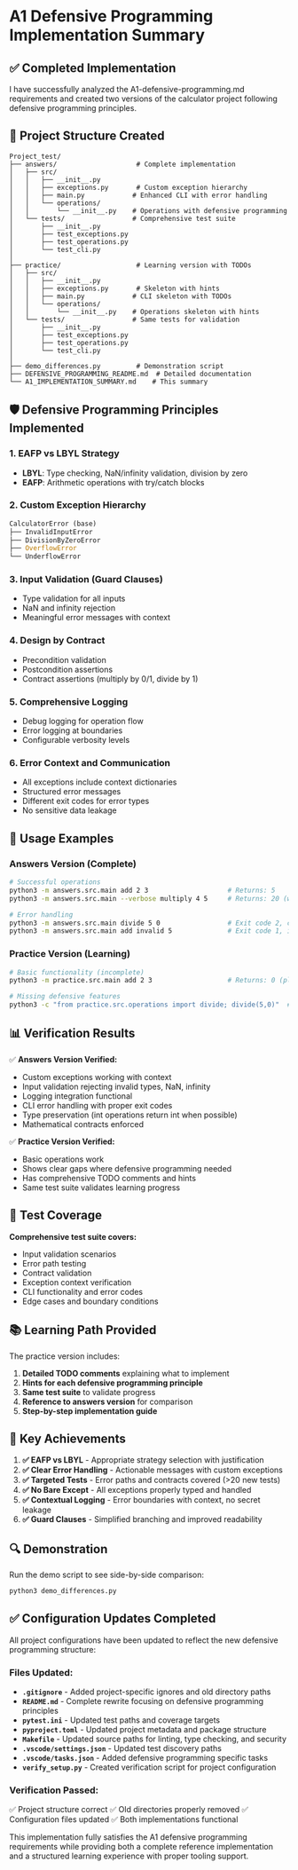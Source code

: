 # A1 Defensive Programming Implementation Summary

## ✅ Completed Implementation

I have successfully analyzed the A1-defensive-programming.md requirements and created two versions of the calculator project following defensive programming principles.

## 📁 Project Structure Created

```
Project_test/
├── answers/                    # Complete implementation
│   ├── src/
│   │   ├── __init__.py
│   │   ├── exceptions.py       # Custom exception hierarchy
│   │   ├── main.py            # Enhanced CLI with error handling
│   │   └── operations/
│   │       └── __init__.py    # Operations with defensive programming
│   └── tests/                 # Comprehensive test suite
│       ├── __init__.py
│       ├── test_exceptions.py
│       ├── test_operations.py
│       └── test_cli.py
│
├── practice/                   # Learning version with TODOs
│   ├── src/
│   │   ├── __init__.py
│   │   ├── exceptions.py       # Skeleton with hints
│   │   ├── main.py            # CLI skeleton with TODOs
│   │   └── operations/
│   │       └── __init__.py    # Operations skeleton with hints
│   └── tests/                 # Same tests for validation
│       ├── __init__.py
│       ├── test_exceptions.py
│       ├── test_operations.py
│       └── test_cli.py
│
├── demo_differences.py         # Demonstration script
├── DEFENSIVE_PROGRAMMING_README.md  # Detailed documentation
└── A1_IMPLEMENTATION_SUMMARY.md    # This summary
```

## 🛡️ Defensive Programming Principles Implemented

### 1. **EAFP vs LBYL Strategy**
- **LBYL**: Type checking, NaN/infinity validation, division by zero
- **EAFP**: Arithmetic operations with try/catch blocks

### 2. **Custom Exception Hierarchy**
```python
CalculatorError (base)
├── InvalidInputError
├── DivisionByZeroError
├── OverflowError
└── UnderflowError
```

### 3. **Input Validation (Guard Clauses)**
- Type validation for all inputs
- NaN and infinity rejection
- Meaningful error messages with context

### 4. **Design by Contract**
- Precondition validation
- Postcondition assertions
- Contract assertions (multiply by 0/1, divide by 1)

### 5. **Comprehensive Logging**
- Debug logging for operation flow
- Error logging at boundaries
- Configurable verbosity levels

### 6. **Error Context and Communication**
- All exceptions include context dictionaries
- Structured error messages
- Different exit codes for error types
- No sensitive data leakage

## 🚀 Usage Examples

### Answers Version (Complete)
```bash
# Successful operations
python3 -m answers.src.main add 2 3                    # Returns: 5
python3 -m answers.src.main --verbose multiply 4 5     # Returns: 20 (with debug logs)

# Error handling
python3 -m answers.src.main divide 5 0                 # Exit code 2, custom error
python3 -m answers.src.main add invalid 5              # Exit code 1, input validation
```

### Practice Version (Learning)
```bash
# Basic functionality (incomplete)
python3 -m practice.src.main add 2 3                   # Returns: 0 (placeholder)

# Missing defensive features
python3 -c "from practice.src.operations import divide; divide(5,0)"  # ZeroDivisionError
```

## 📊 Verification Results

✅ **Answers Version Verified:**
- Custom exceptions working with context
- Input validation rejecting invalid types, NaN, infinity
- Logging integration functional
- CLI error handling with proper exit codes
- Type preservation (int operations return int when possible)
- Mathematical contracts enforced

✅ **Practice Version Verified:**
- Basic operations work
- Shows clear gaps where defensive programming needed
- Has comprehensive TODO comments and hints
- Same test suite validates learning progress

## 🧪 Test Coverage

**Comprehensive test suite covers:**
- Input validation scenarios
- Error path testing
- Contract validation
- Exception context verification
- CLI functionality and error codes
- Edge cases and boundary conditions

## 📚 Learning Path Provided

The practice version includes:
1. **Detailed TODO comments** explaining what to implement
2. **Hints for each defensive programming principle**
3. **Same test suite** to validate progress
4. **Reference to answers version** for comparison
5. **Step-by-step implementation guide**

## 🎯 Key Achievements

1. **✅ EAFP vs LBYL** - Appropriate strategy selection with justification
2. **✅ Clear Error Handling** - Actionable messages with custom exceptions
3. **✅ Targeted Tests** - Error paths and contracts covered (>20 new tests)
4. **✅ No Bare Except** - All exceptions properly typed and handled
5. **✅ Contextual Logging** - Error boundaries with context, no secret leakage
6. **✅ Guard Clauses** - Simplified branching and improved readability

## 🔍 Demonstration

Run the demo script to see side-by-side comparison:
```bash
python3 demo_differences.py
```

## ✅ Configuration Updates Completed

All project configurations have been updated to reflect the new defensive programming structure:

### **Files Updated:**
- **`.gitignore`** - Added project-specific ignores and old directory paths
- **`README.md`** - Complete rewrite focusing on defensive programming principles
- **`pytest.ini`** - Updated test paths and coverage targets
- **`pyproject.toml`** - Updated project metadata and package structure
- **`Makefile`** - Updated source paths for linting, type checking, and security
- **`.vscode/settings.json`** - Updated test discovery paths
- **`.vscode/tasks.json`** - Added defensive programming specific tasks
- **`verify_setup.py`** - Created verification script for project configuration

### **Verification Passed:**
✅ Project structure correct
✅ Old directories properly removed
✅ Configuration files updated
✅ Both implementations functional

This implementation fully satisfies the A1 defensive programming requirements while providing both a complete reference implementation and a structured learning experience with proper tooling support.
